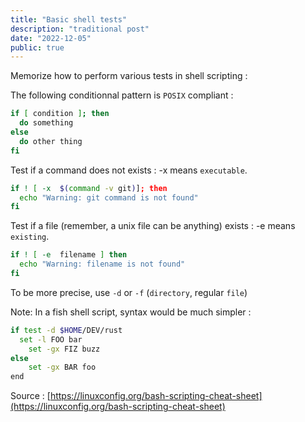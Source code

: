 ```yaml
---
title: "Basic shell tests"
description: "traditional post"
date: "2022-12-05"
public: true
---
```


Memorize how to perform various tests in shell scripting : 

The following conditionnal pattern is ``POSIX`` compliant :
```bash
if [ condition ]; then
  do something
else 
  do other thing
fi
```

Test if a command does not exists : -x means ``executable``.
```bash
if ! [ -x  $(command -v git)]; then
  echo "Warning: git command is not found"
fi
```

Test if a file (remember, a unix file can be anything) exists : -e means ``existing``.
```bash
if ! [ -e  filename ] then
  echo "Warning: filename is not found"
fi
```

To be more precise, use ``-d`` or ``-f`` (``directory``, regular ``file``)



Note: In a fish shell script, syntax would be much simpler :

```bash
if test -d $HOME/DEV/rust
  set -l FOO bar
	set -gx FIZ buzz
else
	set -gx BAR foo
end
```




Source : [https://linuxconfig.org/bash-scripting-cheat-sheet](https://linuxconfig.org/bash-scripting-cheat-sheet)

